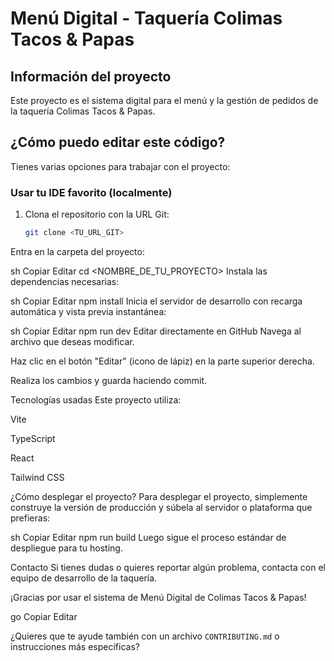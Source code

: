 # Menú Digital - Taquería Colimas Tacos & Papas

## Información del proyecto

Este proyecto es el sistema digital para el menú y la gestión de pedidos de la taquería Colimas Tacos & Papas.

## ¿Cómo puedo editar este código?

Tienes varias opciones para trabajar con el proyecto:

### Usar tu IDE favorito (localmente)

1. Clona el repositorio con la URL Git:

   ```sh
   git clone <TU_URL_GIT>
Entra en la carpeta del proyecto:

sh
Copiar
Editar
cd <NOMBRE_DE_TU_PROYECTO>
Instala las dependencias necesarias:

sh
Copiar
Editar
npm install
Inicia el servidor de desarrollo con recarga automática y vista previa instantánea:

sh
Copiar
Editar
npm run dev
Editar directamente en GitHub
Navega al archivo que deseas modificar.

Haz clic en el botón "Editar" (icono de lápiz) en la parte superior derecha.

Realiza los cambios y guarda haciendo commit.

Tecnologías usadas
Este proyecto utiliza:

Vite

TypeScript

React

Tailwind CSS

¿Cómo desplegar el proyecto?
Para desplegar el proyecto, simplemente construye la versión de producción y súbela al servidor o plataforma que prefieras:

sh
Copiar
Editar
npm run build
Luego sigue el proceso estándar de despliegue para tu hosting.

Contacto
Si tienes dudas o quieres reportar algún problema, contacta con el equipo de desarrollo de la taquería.

¡Gracias por usar el sistema de Menú Digital de Colimas Tacos & Papas!

go
Copiar
Editar

¿Quieres que te ayude también con un archivo `CONTRIBUTING.md` o instrucciones más específicas?